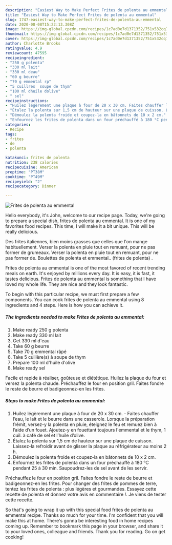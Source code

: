 ```yaml
---
description: "Easiest Way to Make Perfect Frites de polenta au emmental"
title: "Easiest Way to Make Perfect Frites de polenta au emmental"
slug: 1747-easiest-way-to-make-perfect-frites-de-polenta-au-emmental
date: 2020-08-08T15:22:13.308Z
image: https://img-global.cpcdn.com/recipes/1c7ad0e7d1371352/751x532cq70/frites-de-polenta-au-emmental-photo-principale-de-la-recette.jpg
thumbnail: https://img-global.cpcdn.com/recipes/1c7ad0e7d1371352/751x532cq70/frites-de-polenta-au-emmental-photo-principale-de-la-recette.jpg
cover: https://img-global.cpcdn.com/recipes/1c7ad0e7d1371352/751x532cq70/frites-de-polenta-au-emmental-photo-principale-de-la-recette.jpg
author: Charlotte Brooks
ratingvalue: 4.9
reviewcount: 47595
recipeingredient:
- "250 g polenta"
- "330 ml lait"
- "330 ml deau"
- "60 g beurre"
- "70 g emmental rp"
- "5 cuillres  soupe de thym"
- "100 ml dhuile dolive"
- " sel"
recipeinstructions:
- "Huilez légèrement une plaque à four de 20 x 30 cm. Faites chauffer l’eau, le lait et le beurre dans une casserole. Lorsque la préparation frémit, versez-y la polenta en pluie, éteignez le feu et remuez bien à l’aide d’un fouet. Ajoutez-y en fouettant toujours l&#39;emmental et le thym, 1 cuil. à café de sel et l’huile d’olive."
- "Étalez la polenta sur 1,5 cm de hauteur sur une plaque de cuisson. Laissez-la refroidir avant de glisser la plaque au réfrigérateur au moins 2 h."
- "Démoulez la polenta froide et coupez-la en bâtonnets de 10 x 2 cm."
- "Enfournez les frites de polenta dans un four préchauffé à 180 °C pendant 25 à 30 min. Saupoudrez-les de sel avant de les servir."
categories:
- Recipe
tags:
- frites
- de
- polenta

katakunci: frites de polenta 
nutrition: 238 calories
recipecuisine: American
preptime: "PT38M"
cooktime: "PT49M"
recipeyield: "2"
recipecategory: Dinner

---
```



![Frites de polenta au emmental](https://img-global.cpcdn.com/recipes/1c7ad0e7d1371352/751x532cq70/frites-de-polenta-au-emmental-photo-principale-de-la-recette.jpg)

Hello everybody, it's John, welcome to our recipe page. Today, we're going to prepare a special dish, frites de polenta au emmental. It is one of my favorites food recipes. This time, I will make it a bit unique. This will be really delicious.

Des frites italiennes, bien moins grasses que celles que l&#39;on mange habituellement. Verser la polenta en pluie tout en remuant, pour ne pas former de grumeaux. Verser la polenta en pluie tout en remuant, pour ne pas former de. Boulettes de polenta et emmental.. (frites de polenta) .

Frites de polenta au emmental is one of the most favored of recent trending meals on earth. It's enjoyed by millions every day. It is easy, it is fast, it tastes delicious. Frites de polenta au emmental is something that I have loved my whole life. They are nice and they look fantastic.


To begin with this particular recipe, we must first prepare a few components. You can cook frites de polenta au emmental using 8 ingredients and 4 steps. Here is how you can achieve it.

<!--inarticleads1-->

##### The ingredients needed to make Frites de polenta au emmental:

1. Make ready 250 g polenta
1. Make ready 330 ml lait
1. Get 330 ml d&#39;eau
1. Take 60 g beurre
1. Take 70 g emmental râpé
1. Take 5 cuillère(s) à soupe de thym
1. Prepare 100 ml d&#39;huile d&#39;olive
1. Make ready  sel


Facile et rapide à réaliser, goûteuse et diététique. Huilez la plaque du four et versez la polenta chaude. Préchauffez le four en position gril. Faites fondre le reste de beurre et badigeonnez-en les frites. 

<!--inarticleads2-->

##### Steps to make Frites de polenta au emmental:

1. Huilez légèrement une plaque à four de 20 x 30 cm. - Faites chauffer l’eau, le lait et le beurre dans une casserole. Lorsque la préparation frémit, versez-y la polenta en pluie, éteignez le feu et remuez bien à l’aide d’un fouet. Ajoutez-y en fouettant toujours l&#39;emmental et le thym, 1 cuil. à café de sel et l’huile d’olive.
1. Étalez la polenta sur 1,5 cm de hauteur sur une plaque de cuisson. Laissez-la refroidir avant de glisser la plaque au réfrigérateur au moins 2 h.
1. Démoulez la polenta froide et coupez-la en bâtonnets de 10 x 2 cm.
1. Enfournez les frites de polenta dans un four préchauffé à 180 °C pendant 25 à 30 min. Saupoudrez-les de sel avant de les servir.


Préchauffez le four en position gril. Faites fondre le reste de beurre et badigeonnez-en les frites. Pour changer des frites de pommes de terre, tentez les frites de polenta : plus légères et gourmandes. Essayez cette recette de polenta et donnez votre avis en commentaire !. Je viens de tester cette recette. 

So that's going to wrap it up with this special food frites de polenta au emmental recipe. Thanks so much for your time. I'm confident that you will make this at home. There's gonna be interesting food in home recipes coming up. Remember to bookmark this page in your browser, and share it to your loved ones, colleague and friends. Thank you for reading. Go on get cooking!
